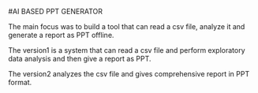 #AI BASED PPT GENERATOR

The main focus was to build a tool that can read a csv file, analyze it and generate a report as PPT offline.


The version1 is a system that can read a csv file and perform exploratory data analysis and then give a report as PPT.


The version2 analyzes the csv file and gives comprehensive report in PPT format.